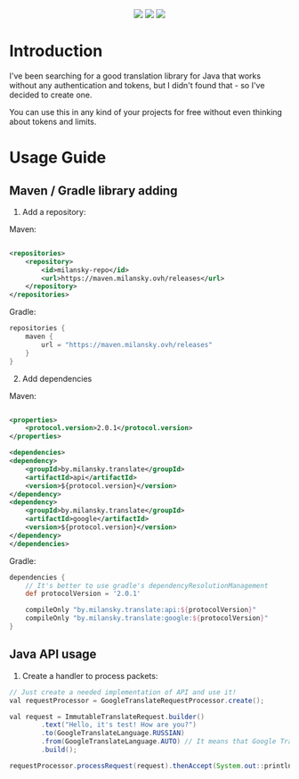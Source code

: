 <div align="center">
  <img src="https://img.shields.io/badge/language-java-gold?style=flat" />
  <img src="https://img.shields.io/badge/v2.0.1-gold?style=flat" />
  <img src="https://img.shields.io/github/stars/rmilansky/translate-java?style=flat" />
</div>

# Introduction

I've been searching for a good translation library for Java that works without any authentication and tokens, but I
didn't found that - so I've decided to create one.

You can use this in any kind of your projects for free without even thinking about tokens and limits. 
# Usage Guide

## Maven / Gradle library adding

1. Add a repository:

Maven:

```xml

<repositories>
    <repository>
        <id>milansky-repo</id>
        <url>https://maven.milansky.ovh/releases</url>
    </repository>
</repositories>
```

Gradle:

```groovy
repositories {
    maven {
        url = "https://maven.milansky.ovh/releases"
    }
}
```

2. Add dependencies

Maven:

```xml

<properties>
    <protocol.version>2.0.1</protocol.version>
</properties>

<dependencies>
<dependency>
    <groupId>by.milansky.translate</groupId>
    <artifactId>api</artifactId>
    <version>${protocol.version}</version>
</dependency>
<dependency>
    <groupId>by.milansky.translate</groupId>
    <artifactId>google</artifactId>
    <version>${protocol.version}</version>
</dependency>
</dependencies>
```

Gradle:

```groovy
dependencies {
    // It's better to use gradle's dependencyResolutionManagement
    def protocolVersion = '2.0.1'

    compileOnly "by.milansky.translate:api:${protocolVersion}"
    compileOnly "by.milansky.translate:google:${protocolVersion}"
}
```

## Java API usage
1. Create a handler to process packets:

```java
// Just create a needed implementation of API and use it!
val requestProcessor = GoogleTranslateRequestProcessor.create();

val request = ImmutableTranslateRequest.builder()
        .text("Hello, it's test! How are you?")
        .to(GoogleTranslateLanguage.RUSSIAN)
        .from(GoogleTranslateLanguage.AUTO) // It means that Google Translator will try to detect language itself 
        .build();

requestProcessor.processRequest(request).thenAccept(System.out::println); // Works as a CompletableFuture
```
